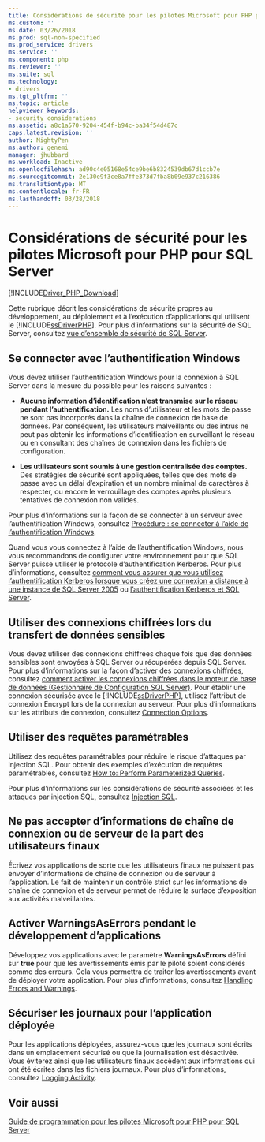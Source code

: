 ```yaml
---
title: Considérations de sécurité pour les pilotes Microsoft pour PHP pour SQL Server | Documents Microsoft
ms.custom: ''
ms.date: 03/26/2018
ms.prod: sql-non-specified
ms.prod_service: drivers
ms.service: ''
ms.component: php
ms.reviewer: ''
ms.suite: sql
ms.technology:
- drivers
ms.tgt_pltfrm: ''
ms.topic: article
helpviewer_keywords:
- security considerations
ms.assetid: a8c1a570-9204-454f-b94c-ba34f54d487c
caps.latest.revision: ''
author: MightyPen
ms.author: genemi
manager: jhubbard
ms.workload: Inactive
ms.openlocfilehash: ad90c4e05168e54ce9be6b8324539db67d1ccb7e
ms.sourcegitcommit: 2e130e9f3ce8a7ffe373d7fba8b09e937c216386
ms.translationtype: MT
ms.contentlocale: fr-FR
ms.lasthandoff: 03/28/2018
---
```

# <a name="security-considerations-for-the-microsoft-drivers-for-php-for-sql-server"></a>Considérations de sécurité pour les pilotes Microsoft pour PHP pour SQL Server
[!INCLUDE[Driver_PHP_Download](../../includes/driver_php_download.md)]

Cette rubrique décrit les considérations de sécurité propres au développement, au déploiement et à l’exécution d’applications qui utilisent le [!INCLUDE[ssDriverPHP](../../includes/ssdriverphp_md.md)]. Pour plus d’informations sur la sécurité de SQL Server, consultez [vue d’ensemble de sécurité de SQL Server](https://docs.microsoft.com/dotnet/framework/data/adonet/sql/overview-of-sql-server-security).  
  
## <a name="connect-using-windows-authentication"></a>Se connecter avec l’authentification Windows  
Vous devez utiliser l’authentification Windows pour la connexion à SQL Server dans la mesure du possible pour les raisons suivantes :  
  
-   **Aucune information d’identification n’est transmise sur le réseau pendant l’authentification.** Les noms d’utilisateur et les mots de passe ne sont pas incorporés dans la chaîne de connexion de base de données. Par conséquent, les utilisateurs malveillants ou des intrus ne peut pas obtenir les informations d’identification en surveillant le réseau ou en consultant des chaînes de connexion dans les fichiers de configuration.  
  
-   **Les utilisateurs sont soumis à une gestion centralisée des comptes.** Des stratégies de sécurité sont appliquées, telles que des mots de passe avec un délai d’expiration et un nombre minimal de caractères à respecter, ou encore le verrouillage des comptes après plusieurs tentatives de connexion non valides.  
  
Pour plus d’informations sur la façon de se connecter à un serveur avec l’authentification Windows, consultez [Procédure : se connecter à l’aide de l’authentification Windows](../../connect/php/how-to-connect-using-windows-authentication.md).  
  
Quand vous vous connectez à l’aide de l’authentification Windows, nous vous recommandons de configurer votre environnement pour que SQL Server puisse utiliser le protocole d’authentification Kerberos. Pour plus d’informations, consultez [comment vous assurer que vous utilisez l’authentification Kerberos lorsque vous créez une connexion à distance à une instance de SQL Server 2005](https://support.microsoft.com/en-ca/help/909801/how-to-make-sure-that-you-are-using-kerberos-authentication-when-you-c) ou [l’authentification Kerberos et SQL Server](https://msdn.microsoft.com/library/cc280744.aspx).  
  
## <a name="use-encrypted-connections-when-transferring-sensitive-data"></a>Utiliser des connexions chiffrées lors du transfert de données sensibles  
Vous devez utiliser des connexions chiffrées chaque fois que des données sensibles sont envoyées à SQL Server ou récupérées depuis SQL Server. Pour plus d’informations sur la façon d’activer des connexions chiffrées, consultez [comment activer les connexions chiffrées dans le moteur de base de données (Gestionnaire de Configuration SQL Server)](../../database-engine/configure-windows/enable-encrypted-connections-to-the-database-engine.md). Pour établir une connexion sécurisée avec le [!INCLUDE[ssDriverPHP](../../includes/ssdriverphp_md.md)], utilisez l’attribut de connexion Encrypt lors de la connexion au serveur. Pour plus d’informations sur les attributs de connexion, consultez [Connection Options](../../connect/php/connection-options.md).  
  
## <a name="use-parameterized-queries"></a>Utiliser des requêtes paramétrables  
Utilisez des requêtes paramétrables pour réduire le risque d’attaques par injection SQL. Pour obtenir des exemples d’exécution de requêtes paramétrables, consultez [How to: Perform Parameterized Queries](../../connect/php/how-to-perform-parameterized-queries.md).  
  
Pour plus d’informations sur les considérations de sécurité associées et les attaques par injection SQL, consultez [Injection SQL](https://msdn.microsoft.com/library/ms161953.aspx).  
  
## <a name="do-not-accept-server-or-connection-string-information-from-end-users"></a>Ne pas accepter d’informations de chaîne de connexion ou de serveur de la part des utilisateurs finaux  
Écrivez vos applications de sorte que les utilisateurs finaux ne puissent pas envoyer d’informations de chaîne de connexion ou de serveur à l’application. Le fait de maintenir un contrôle strict sur les informations de chaîne de connexion et de serveur permet de réduire la surface d’exposition aux activités malveillantes.  
  
## <a name="turn-warningsaserrors-on-during-application-development"></a>Activer WarningsAsErrors pendant le développement d’applications  
Développez vos applications avec le paramètre **WarningsAsErrors** défini sur **true** pour que les avertissements émis par le pilote soient considérés comme des erreurs. Cela vous permettra de traiter les avertissements avant de déployer votre application. Pour plus d’informations, consultez [Handling Errors and Warnings](../../connect/php/handling-errors-and-warnings.md).  
  
## <a name="secure-logs-for-deployed-application"></a>Sécuriser les journaux pour l’application déployée  
Pour les applications déployées, assurez-vous que les journaux sont écrits dans un emplacement sécurisé ou que la journalisation est désactivée. Vous éviterez ainsi que les utilisateurs finaux accèdent aux informations qui ont été écrites dans les fichiers journaux. Pour plus d’informations, consultez [Logging Activity](../../connect/php/logging-activity.md).  
  
## <a name="see-also"></a>Voir aussi  
[Guide de programmation pour les pilotes Microsoft pour PHP pour SQL Server](../../connect/php/programming-guide-for-php-sql-driver.md)
  
